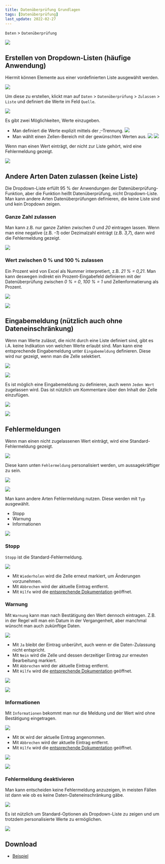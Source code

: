```yaml
---
title: Datenüberprüfung Grundlagen
tags: [Datenüberprüfung]
last_update: 2022-02-27
---
```


`Daten` > `Datenüberprüfung`

![](/assets/2022/data-validation/ribbon-data-validation-de.png)

## Erstellen von Dropdown-Listen (häufige Anwendung)


Hiermit können Elemente aus einer vordefinierten Liste ausgewählt werden.

![](/assets/2022/data-validation/dropdown-fruits-de.png)

Um diese zu erstellen, klickt man auf `Daten` > `Datenüberprüfung` > `Zulassen` > `Liste` und definiert die Werte im Feld `Quelle`.

![](/assets/2022/data-validation/data-validation-settings-list-de.png)

Es gibt zwei Möglichkeiten, Werte einzugeben.

- Man definiert die Werte explizit mittels der *;*-Trennung.
![](/assets/2022/data-validation/dropdown-list-explicit-de.png)
- Man wählt einen Zellen-Bereich mit der gewünschten Werten aus.
![](/assets/2022/data-validation/dropdown-list-source-1-de.png)
![](/assets/2022/data-validation/dropdown-list-source-2-de.png)

Wenn man einen Wert einträgt, der nicht zur Liste gehört, wird eine Fehlermeldung gezeigt.

![](/assets/2022/data-validation/dropdown-pineapple-error-de.png)
 

## Andere Arten Daten zulassen (keine Liste)

Die Dropdown-Liste erfüllt 95 % der Anwendungen der Datenüberprüfung-Funktion, aber die Funktion heißt Datenüberprüfung, nicht Dropdown-Liste. 
Man kann andere Arten Datenüberprüfungen definieren, die keine Liste sind und kein Dropdown zeigen. 

### Ganze Zahl zulassen

Man kann z.B. nur ganze Zahlen zwischen *0* und *20* eintragen lassen.
Wenn man eine negative (z.B. *-1*) oder Dezimalzahl einträgt (z.B. *3,7*), dann wird die Fehlermeldung gezeigt.

![](/assets/2022/data-validation/whole-number-0-20-de.png)

### Wert zwischen 0 % und 100 % zulassen

Ein Prozent wird von Excel als Nummer interpretiert, z.B. *21 % = 0,21*. 
Man kann deswegen indirekt ein Prozent-Eingabefeld definieren mit der Datenüberprüfung zwischen *0 % = 0*, *100 % = 1* und Zellenformatierung als Prozent.

![](/assets/2022/data-validation/percent-0-100-validation-de.png)

![](/assets/2022/data-validation/percent-0-100-format-de.png)

## Eingabemeldung (nützlich auch ohne Dateneinschränkung)

Wenn man Werte zulässt, die nicht durch eine Liste definiert sind, gibt es i.A. keine Indikation von welchen Werte erlaubt sind.
Man kann eine entsprechende Eingabemeldung unter `Eingabemeldung` definieren.
Diese wird nur gezeigt, wenn man die Zelle selektiert.

![](/assets/2022/data-validation/input-message-definition-1-de.png)

![](/assets/2022/data-validation/input-message-example-1-de.png)

Es ist möglich eine Eingabemeldung zu definieren, auch wenn `Jeden Wert` zugelassen wird.
Das ist nützlich um Kommentare über den Inhalt der Zelle einzufügen.

![](/assets/2022/data-validation/input-message-definition-2-de.png)

![](/assets/2022/data-validation/input-message-example-2-de.png)

## Fehlermeldungen

Wenn man einen nicht zugelassenen Wert einträgt, wird eine Standard-Fehlermeldung gezeigt.

![](/assets/2022/data-validation/error-stop-standard-de.png)

Diese kann unten `Fehlermeldung` personalisiert werden, um aussagekräftiger zu sein.

![](/assets/2022/data-validation/error-stop-custom-def-de.png)

![](/assets/2022/data-validation/error-stop-custom-msg-de.png)

Man kann andere Arten Fehlermeldung nutzen. 
Diese werden mit `Typ` ausgewählt.
- Stopp
- Warnung
- Informationen

![](/assets/2022/data-validation/error-kind-dropdown-de.png)

### Stopp

`Stopp` ist die Standard-Fehlermeldung.

![](/assets/2022/data-validation/error-stop-standard-de.png)

- Mit `Wiederholen` wird die Zelle erneut markiert, um Änderungen vorzunehmen. 
- Mit `Abbrechen` wird der aktuelle Eintrag entfernt.
- Mit `Hilfe` wird die [entsprechende Dokumentation](https://support.microsoft.com/de-de/office/anwenden-von-daten%C3%BCberpr%C3%BCfung-auf-zellen-29fecbcc-d1b9-42c1-9d76-eff3ce5f7249) geöffnet.

### Warnung

Mit `Warnung` kann man nach Bestätigung den Wert dennoch eintragen.
Z.B. in der Regel will man ein Datum in der Vergangenheit, aber manchmal wünscht man auch zukünftige Daten.

![](/assets/2022/data-validation/error-warning-standard-de.png)

- Mit `Ja` bleibt der Eintrag unberührt, auch wenn er die Daten-Zulassung nicht entspricht.
- Mit `Nein` wird die Zelle und dessen derzeitiger Eintrag zur erneuten Bearbeitung markiert. 
- Mit `Abbrechen` wird der aktuelle Eintrag entfernt.
- Mit `Hilfe` wird die [entsprechende Dokumentation](https://support.microsoft.com/de-de/office/anwenden-von-daten%C3%BCberpr%C3%BCfung-auf-zellen-29fecbcc-d1b9-42c1-9d76-eff3ce5f7249) geöffnet.

![](/assets/2022/data-validation/error-warning-custom-def-de.png)

![](/assets/2022/data-validation/error-warning-custom-msg-de.png)

### Informationen

Mit `Informationen` bekommt man nur die Meldung und der Wert wird ohne Bestätigung eingetragen.

![](/assets/2022/data-validation/error-information-standard-de.png)

- Mit `OK` wird der aktuelle Eintrag angenommen.
- Mit `Abbrechen` wird der aktuelle Eintrag entfernt.
- Mit `Hilfe` wird die [entsprechende Dokumentation](https://support.microsoft.com/de-de/office/anwenden-von-daten%C3%BCberpr%C3%BCfung-auf-zellen-29fecbcc-d1b9-42c1-9d76-eff3ce5f7249) geöffnet.

![](/assets/2022/data-validation/error-information-custom-def-de.png)

![](/assets/2022/data-validation/error-information-custom-msg-de.png)

### Fehlermeldung deaktivieren

Man kann entscheiden keine Fehlermeldung anzuzeigen, in meisten Fällen ist dann wie ob es keine Daten-Dateneinschränkung gäbe.

![](/assets/2022/data-validation/error-no-message-de.png)

Es ist nützlich um Standard-Optionen als Dropdown-Liste zu zeigen und um trotzdem personalisierte Werte zu ermöglichen.

![](/assets/2022/data-validation/error-no-message-example-de.png)

## Download

- [Beispiel](/assets/2022/data-validation/01-data-validation-example-de.xlsx)
